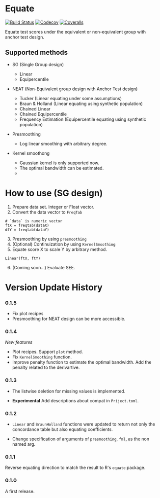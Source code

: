 # Equate

[![Build Status](https://travis-ci.com/takuizum/Equate.jl.svg?branch=master)](https://travis-ci.com/takuizum/Equate.jl)
[![Codecov](https://codecov.io/gh/takuizum/Equate.jl/branch/master/graph/badge.svg)](https://codecov.io/gh/takuizum/Equate.jl)
[![Coveralls](https://coveralls.io/repos/github/takuizum/Equate.jl/badge.svg?branch=master)](https://coveralls.io/github/takuizum/Equate.jl?branch=master)

Equate test scores under the equivalent or non-equivalent group with anchor test design.

## Supported methods

- SG (Single Group design)
  - Linear
  - Equipercentile

- NEAT (Non-Equivalent group design with Anchor Test design)
  - Tucker (Linear equating under some assumptions)
  - Braun & Holland (Linear equating using synthetic population)
  - Chained Linear
  - Chained Equipercentile
  - Frequency Estimation (Equipercentile equating using synthetic population)

- Presmoothing
  - Log linear smoothing with arbitrary degree.

- Kernel smoothong
  - Gaussian kernel is only supported now.
  - The optimal bandwidth can be estimated.
  - 

# How to use (SG design)

1. Prepare data set. Integer or Float vector.
2. Convert the data vector to `FreqTab`

```
# `data` is numeric vector
ftX = freqtab(dataX)
dfY = freqtab(dataY)
```

3. Presmoothing by using `presmoothing`
4. (Optional) Continuization by using `KernelSmoothing`
5. Equate score X to scale Y by arbitrary method.
```
Linear(ftX, ftY)
```
6. (Coming soon...) Evaluate SEE.



<!---
# MEMO
using PkgTemplates
tmp = Template(;
    user = "takuizum",
    license = "MIT",
    authors = "Takumi Shibuya",
    dir = "YOURDIR",
    julia_version = v"1.3.0",
    ssh = false,
    plugins=[
        TravisCI(),
        Codecov(),
        Coveralls(),
            ]
    )

generate("Equate",tmp)

--->


# Version Update History

### 0.1.5

- Fix plot recipes
- Presmoothing for NEAT design can be more accessible.

### 0.1.4

*New features*

- Plot recipes. Support `plot` method.
- Fix `KernelSmoothing` function.
- Improve penalty function to estimate the optimal bandwidth. Add the penalty related to the derivartive.

### 0.1.3

- The listwise deletion for missing values is implemented.

- **Experimental** Add descriptions about compat in `Priject.toml`.

### 0.1.2

- `Linear` and `BraunHolland` functions were updated to return not only the concordance table but also equating coefficients.

- Change specification of arguments of `presmoothing`, `fml`, as the non named arg.

### 0.1.1

Reverse equating direction to match the result to R's `equate` package.

### 0.1.0

A first release.
